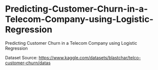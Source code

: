 # Predicting-Customer-Churn-in-a-Telecom-Company-using-Logistic-Regression
Predicting Customer Churn in a Telecom Company using Logistic Regression

Dataset Source:
https://www.kaggle.com/datasets/blastchar/telco-customer-churn/datas
